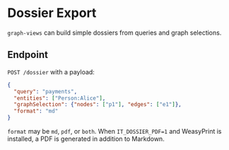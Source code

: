 # Dossier Export

`graph-views` can build simple dossiers from queries and graph selections.

## Endpoint
`POST /dossier` with a payload:
```json
{
  "query": "payments",
  "entities": ["Person:Alice"],
  "graphSelection": {"nodes": ["p1"], "edges": ["e1"]},
  "format": "md"
}
```
`format` may be `md`, `pdf`, or `both`. When `IT_DOSSIER_PDF=1` and WeasyPrint is installed, a PDF is generated in addition to Markdown.
